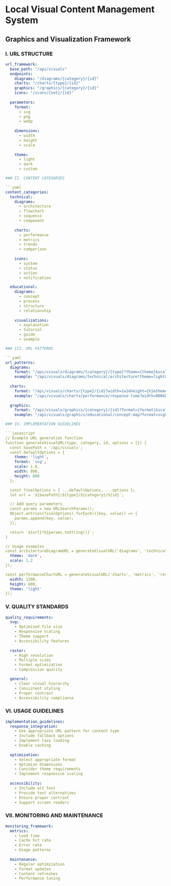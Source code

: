 # Local Visual Content Management System
## Graphics and Visualization Framework

### I. URL STRUCTURE

```yaml
url_framework:
  base_path: "/api/visuals"
  endpoints:
    diagrams: "/diagrams/{category}/{id}"
    charts: "/charts/{type}/{id}"
    graphics: "/graphics/{category}/{id}"
    icons: "/icons/{set}/{id}"
  
  parameters:
    format:
      - svg
      - png
      - webp
    
    dimensions:
      - width
      - height
      - scale
    
    theme:
      - light
      - dark
      - custom

### II. CONTENT CATEGORIES

```yaml
content_categories:
  technical:
    diagrams:
      - architecture
      - flowchart
      - sequence
      - component
    
    charts:
      - performance
      - metrics
      - trends
      - comparison
    
    icons:
      - system
      - status
      - action
      - notification

  educational:
    diagrams:
      - concept
      - process
      - structure
      - relationship
    
    visualizations:
      - explanation
      - tutorial
      - guide
      - example

### III. URL PATTERNS

```yaml
url_patterns:
  diagrams:
    format: "/api/visuals/diagrams/{category}/{type}?theme={theme}&scale={scale}"
    example: "/api/visuals/diagrams/technical/architecture?theme=light&scale=1.0"
  
  charts:
    format: "/api/visuals/charts/{type}/{id}?width={w}&height={h}&theme={theme}"
    example: "/api/visuals/charts/performance/response-time?width=800&height=400&theme=light"
  
  graphics:
    format: "/api/visuals/graphics/{category}/{id}?format={format}&scale={scale}"
    example: "/api/visuals/graphics/educational/concept-map?format=svg&scale=1.5"

### IV. IMPLEMENTATION GUIDELINES

```javascript
// Example URL generation function
function generateVisualURL(type, category, id, options = {}) {
  const basePath = '/api/visuals';
  const defaultOptions = {
    theme: 'light',
    format: 'svg',
    scale: 1.0,
    width: 800,
    height: 600
  };

  const finalOptions = { ...defaultOptions, ...options };
  let url = `${basePath}/${type}/${category}/${id}`;

  // Add query parameters
  const params = new URLSearchParams();
  Object.entries(finalOptions).forEach(([key, value]) => {
    params.append(key, value);
  });

  return `${url}?${params.toString()}`;
}

// Usage examples
const architectureDiagramURL = generateVisualURL('diagrams', 'technical', 'system-architecture', {
  theme: 'dark',
  scale: 1.2
});

const performanceChartURL = generateVisualURL('charts', 'metrics', 'response-time', {
  width: 1200,
  height: 600,
  theme: 'light'
});
```

### V. QUALITY STANDARDS

```yaml
quality_requirements:
  svg:
    - Optimized file size
    - Responsive scaling
    - Theme support
    - Accessibility features
  
  raster:
    - High resolution
    - Multiple sizes
    - Format optimization
    - Compression quality

  general:
    - Clear visual hierarchy
    - Consistent styling
    - Proper contrast
    - Accessibility compliance
```

### VI. USAGE GUIDELINES

```yaml
implementation_guidelines:
  response_integration:
    - Use appropriate URL pattern for content type
    - Include fallback options
    - Implement lazy loading
    - Enable caching
  
  optimization:
    - Select appropriate format
    - Optimize dimensions
    - Consider theme requirements
    - Implement responsive scaling
  
  accessibility:
    - Include alt text
    - Provide text alternatives
    - Ensure proper contrast
    - Support screen readers
```

### VII. MONITORING AND MAINTENANCE

```yaml
monitoring_framework:
  metrics:
    - Load time
    - Cache hit rate
    - Error rate
    - Usage patterns
  
  maintenance:
    - Regular optimization
    - Format updates
    - Content refreshes
    - Performance tuning
```
